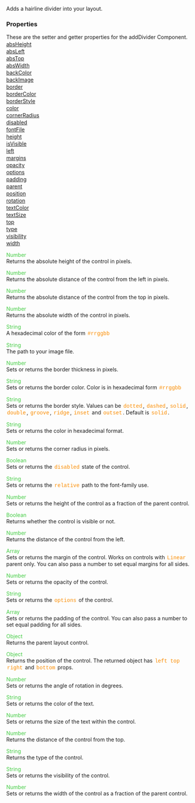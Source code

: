 Adds a hairline divider into your layout.

<style>.samp { margin-top: 2px; } </style><h3>Properties</h3>These are the setter and getter properties for the addDivider Component.
<div class="samp"><a href="#absheight-0" data-transition="pop" data-rel="popup" class="ui-link">absHeight </a></div><div class="samp"><a href="#absleft-5" data-transition="pop" data-rel="popup" class="ui-link">absLeft </a></div><div class="samp"><a href="#abstop-10" data-transition="pop" data-rel="popup" class="ui-link">absTop </a></div><div class="samp"><a href="#abswidth-15" data-transition="pop" data-rel="popup" class="ui-link">absWidth </a></div><div class="samp"><a href="#backcolor-20" data-transition="pop" data-rel="popup" class="ui-link">backColor </a></div><div class="samp"><a href="#backimage-25" data-transition="pop" data-rel="popup" class="ui-link">backImage </a></div><div class="samp"><a href="#border-30" data-transition="pop" data-rel="popup" class="ui-link">border </a></div><div class="samp"><a href="#bordercolor-35" data-transition="pop" data-rel="popup" class="ui-link">borderColor </a></div><div class="samp"><a href="#borderstyle-40" data-transition="pop" data-rel="popup" class="ui-link">borderStyle </a></div><div class="samp"><a href="#color-45" data-transition="pop" data-rel="popup" class="ui-link">color </a></div><div class="samp"><a href="#cornerradius-50" data-transition="pop" data-rel="popup" class="ui-link">cornerRadius </a></div><div class="samp"><a href="#disabled-55" data-transition="pop" data-rel="popup" class="ui-link">disabled </a></div><div class="samp"><a href="#fontfile-60" data-transition="pop" data-rel="popup" class="ui-link">fontFile </a></div><div class="samp"><a href="#height-65" data-transition="pop" data-rel="popup" class="ui-link">height </a></div><div class="samp"><a href="#isvisible-70" data-transition="pop" data-rel="popup" class="ui-link">isVisible </a></div><div class="samp"><a href="#left-75" data-transition="pop" data-rel="popup" class="ui-link">left </a></div><div class="samp"><a href="#margins-80" data-transition="pop" data-rel="popup" class="ui-link">margins </a></div><div class="samp"><a href="#opacity-85" data-transition="pop" data-rel="popup" class="ui-link">opacity </a></div><div class="samp"><a href="#options-90" data-transition="pop" data-rel="popup" class="ui-link">options </a></div><div class="samp"><a href="#padding-95" data-transition="pop" data-rel="popup" class="ui-link">padding </a></div><div class="samp"><a href="#parent-100" data-transition="pop" data-rel="popup" class="ui-link">parent </a></div><div class="samp"><a href="#position-105" data-transition="pop" data-rel="popup" class="ui-link">position </a></div><div class="samp"><a href="#rotation-110" data-transition="pop" data-rel="popup" class="ui-link">rotation </a></div><div class="samp"><a href="#textcolor-115" data-transition="pop" data-rel="popup" class="ui-link">textColor </a></div><div class="samp"><a href="#textsize-120" data-transition="pop" data-rel="popup" class="ui-link">textSize </a></div><div class="samp"><a href="#top-125" data-transition="pop" data-rel="popup" class="ui-link">top </a></div><div class="samp"><a href="#type-130" data-transition="pop" data-rel="popup" class="ui-link">type </a></div><div class="samp"><a href="#visibility-135" data-transition="pop" data-rel="popup" class="ui-link">visibility </a></div><div class="samp"><a href="#width-140" data-transition="pop" data-rel="popup" class="ui-link">width </a></div>
<div data-role="popup" id="absheight-0" class="ui-content"><p><span style="color:#4c4;">Number</span><br>Returns the absolute height of the control in pixels.</p></div><div data-role="popup" id="absleft-5" class="ui-content"><p><span style="color:#4c4;">Number</span><br>Returns the absolute distance of the control from the left in pixels.</p></div><div data-role="popup" id="abstop-10" class="ui-content"><p><span style="color:#4c4;">Number</span><br>Returns the absolute distance of the control from the top in pixels.</p></div><div data-role="popup" id="abswidth-15" class="ui-content"><p><span style="color:#4c4;">Number</span><br>Returns the absolute width of the control in pixels.</p></div><div data-role="popup" id="backcolor-20" class="ui-content"><p><span style="color:#4c4;">String</span><br>A hexadecimal color of the form <span style="color:#fb8c00; font-family:Courier&#44; monospace; font-size:100%; padding:0px 2px;">#rrggbb</span></p></div><div data-role="popup" id="backimage-25" class="ui-content"><p><span style="color:#4c4;">String</span><br>The path to your image file.</p></div><div data-role="popup" id="border-30" class="ui-content"><p><span style="color:#4c4;">Number</span><br>Sets or returns the border thickness in pixels.</p></div><div data-role="popup" id="bordercolor-35" class="ui-content"><p><span style="color:#4c4;">String</span><br>Sets or returns the border color. Color is in hexadecimal form <span style="color:#fb8c00; font-family:Courier&#44; monospace; font-size:100%; padding:0px 2px;">#rrggbb</span></p></div><div data-role="popup" id="borderstyle-40" class="ui-content"><p><span style="color:#4c4;">String</span><br>Sets or returns the border style. Values can be <span style="color:#fb8c00; font-family:Courier&#44; monospace; font-size:100%; padding:0px 2px;">dotted</span>&#44; <span style="color:#fb8c00; font-family:Courier&#44; monospace; font-size:100%; padding:0px 2px;">dashed</span>&#44; <span style="color:#fb8c00; font-family:Courier&#44; monospace; font-size:100%; padding:0px 2px;">solid</span>&#44; <span style="color:#fb8c00; font-family:Courier&#44; monospace; font-size:100%; padding:0px 2px;">double</span>&#44; <span style="color:#fb8c00; font-family:Courier&#44; monospace; font-size:100%; padding:0px 2px;">groove</span>&#44; <span style="color:#fb8c00; font-family:Courier&#44; monospace; font-size:100%; padding:0px 2px;">ridge</span>&#44; <span style="color:#fb8c00; font-family:Courier&#44; monospace; font-size:100%; padding:0px 2px;">inset</span> and <span style="color:#fb8c00; font-family:Courier&#44; monospace; font-size:100%; padding:0px 2px;">outset</span>. Default is <span style="color:#fb8c00; font-family:Courier&#44; monospace; font-size:100%; padding:0px 2px;">solid</span>.</p></div><div data-role="popup" id="color-45" class="ui-content"><p><span style="color:#4c4;">String</span><br>Sets or returns the color in hexadecimal format.</p></div><div data-role="popup" id="cornerradius-50" class="ui-content"><p><span style="color:#4c4;">Number</span><br>Sets or returns the corner radius in pixels.</p></div><div data-role="popup" id="disabled-55" class="ui-content"><p><span style="color:#4c4;">Boolean</span><br>Sets or returns the <span style="color:#fb8c00; font-family:Courier&#44; monospace; font-size:100%; padding:0px 2px;">disabled</span> state of the control.</p></div><div data-role="popup" id="fontfile-60" class="ui-content"><p><span style="color:#4c4;">String</span><br>Sets or returns the <span style="color:#fb8c00; font-family:Courier&#44; monospace; font-size:100%; padding:0px 2px;">relative</span> path to the font-family use.</p></div><div data-role="popup" id="height-65" class="ui-content"><p><span style="color:#4c4;">Number</span><br>Sets or returns the height of the control as a fraction of the parent control.</p></div><div data-role="popup" id="isvisible-70" class="ui-content"><p><span style="color:#4c4;">Boolean</span><br>Returns whether the control is visible or not.</p></div><div data-role="popup" id="left-75" class="ui-content"><p><span style="color:#4c4;">Number</span><br>Returns the distance of the control from the left.</p></div><div data-role="popup" id="margins-80" class="ui-content"><p><span style="color:#4c4;">Array</span><br>Sets or returns the margin of the control. Works on controls with <span style="color:#fb8c00; font-family:Courier&#44; monospace; font-size:100%; padding:0px 2px;">Linear</span> parent only. You can also pass a number to set equal margins for all sides.</p></div><div data-role="popup" id="opacity-85" class="ui-content"><p><span style="color:#4c4;">Number</span><br>Sets or returns the opacity of the control.</p></div><div data-role="popup" id="options-90" class="ui-content"><p><span style="color:#4c4;">String</span><br>Sets or returns the <span style="color:#fb8c00; font-family:Courier&#44; monospace; font-size:100%; padding:0px 2px;">options</span> of the control.</p></div><div data-role="popup" id="padding-95" class="ui-content"><p><span style="color:#4c4;">Array</span><br>Sets or returns the padding of the control. You can also pass a number to set equal padding for all sides.</p></div><div data-role="popup" id="parent-100" class="ui-content"><p><span style="color:#4c4;">Object</span><br>Returns the parent layout control.</p></div><div data-role="popup" id="position-105" class="ui-content"><p><span style="color:#4c4;">Object</span><br>Returns the position of the control. The returned object has <span style="color:#fb8c00; font-family:Courier&#44; monospace; font-size:100%; padding:0px 2px;">left</span> <span style="color:#fb8c00; font-family:Courier&#44; monospace; font-size:100%; padding:0px 2px;">top</span> <span style="color:#fb8c00; font-family:Courier&#44; monospace; font-size:100%; padding:0px 2px;">right</span> and <span style="color:#fb8c00; font-family:Courier&#44; monospace; font-size:100%; padding:0px 2px;">bottom</span> props.</p></div><div data-role="popup" id="rotation-110" class="ui-content"><p><span style="color:#4c4;">Number</span><br>Sets or returns the angle of rotation in degrees.</p></div><div data-role="popup" id="textcolor-115" class="ui-content"><p><span style="color:#4c4;">String</span><br>Sets or returns the color of the text.</p></div><div data-role="popup" id="textsize-120" class="ui-content"><p><span style="color:#4c4;">Number</span><br>Sets or returns the size of the text within the control.</p></div><div data-role="popup" id="top-125" class="ui-content"><p><span style="color:#4c4;">Number</span><br>Returns the distance of the control from the top.</p></div><div data-role="popup" id="type-130" class="ui-content"><p><span style="color:#4c4;">String</span><br>Returns the type of the control.</p></div><div data-role="popup" id="visibility-135" class="ui-content"><p><span style="color:#4c4;">String</span><br>Sets or returns the visibility of the control.</p></div><div data-role="popup" id="width-140" class="ui-content"><p><span style="color:#4c4;">Number</span><br>Sets or returns the width of the control as a fraction of the parent control.</p></div>
